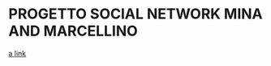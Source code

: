 # PROGETTO SOCIAL NETWORK MINA AND MARCELLINO
[a link](https://nmina-projectsocial-app.herokuapp.com)
